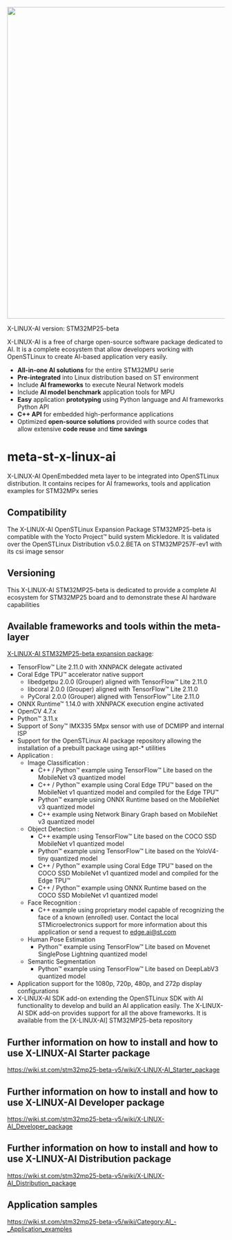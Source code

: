 <p align="center">
    <img width="720" src="https://raw.githubusercontent.com/STMicroelectronics/meta-st-stm32mpu-ai/master/x-linux-ai-logo.png">
</p>

X-LINUX-AI version: STM32MP25-beta

X-LINUX-AI is a free of charge open-source software package dedicated to AI.
It is a complete ecosystem that allow developers working with OpenSTLinux to create AI-based application very easily.
* **All-in-one AI solutions** for the entire STM32MPU serie
* **Pre-integrated** into Linux distribution based on ST environment
* Include **AI frameworks** to execute Neural Network models
* Include **AI model benchmark** application tools for MPU
* **Easy** application **prototyping** using Python language and AI frameworks Python API
* **C++ API** for embedded high-performance applications
* Optimized **open-source solutions** provided with source codes that allow extensive **code reuse** and **time savings**

# meta-st-x-linux-ai
X-LINUX-AI OpenEmbedded meta layer to be integrated into OpenSTLinux distribution.
It contains recipes for AI frameworks, tools and application examples for STM32MPx series

## Compatibility
The X-LINUX-AI OpenSTLinux Expansion Package STM32MP25-beta is compatible with the Yocto Project™ build system Mickledore.
It is validated over the OpenSTLinux Distribution v5.0.2.BETA on STM32MP257F-ev1 with its csi image sensor

## Versioning
This X-LINUX-AI STM32MP25-beta is dedicated to provide a complete AI ecosystem for STM32MP25 board and to demonstrate these AI hardware capabilities

## Available frameworks and tools within the meta-layer
[X-LINUX-AI STM32MP25-beta expansion package](https://wiki.st.com/stm32mp25-beta-v5/wiki/Category:X-LINUX-AI_expansion_package):
* TensorFlow™ Lite 2.11.0 with XNNPACK delegate activated
* Coral Edge TPU™ accelerator native support
  * libedgetpu 2.0.0 (Grouper) aligned with TensorFlow™ Lite 2.11.0
  * libcoral 2.0.0 (Grouper) aligned with TensorFlow™ Lite 2.11.0
  * PyCoral 2.0.0 (Grouper) aligned with TensorFlow™ Lite 2.11.0
* ONNX Runtime™  1.14.0 with XNNPACK execution engine activated
* OpenCV 4.7.x
* Python™ 3.11.x
* Support of Sony™ IMX335 5Mpx sensor with use of DCMIPP and internal ISP
* Support for the OpenSTLinux AI package repository allowing the installation of a prebuilt package using apt-* utilities
* Application  :
  * Image Classification :
      * C++ / Python™ example using TensorFlow™ Lite based on the MobileNet v3 quantized model
      * C++ / Python™ example using Coral Edge TPU™ based on the MobileNet v1 quantized model and compiled for the Edge TPU™
      * Python™ example using ONNX Runtime based on the MobileNet v3 quantized model
      * C++  example using Network Binary Graph based on MobileNet v3 quantized model
  * Object Detection :
    * C++ example using TensorFlow™ Lite based on the COCO SSD MobileNet v1 quantized model
    * Python™ example using TensorFlow™ Lite based on the YoloV4-tiny quantized model
    * C++ / Python™ example using Coral Edge TPU™ based on the COCO SSD MobileNet v1 quantized model and compiled for the Edge TPU™
    * C++ / Python™ example using ONNX Runtime based on the COCO SSD MobileNet v1 quantized model
  * Face Recognition :
    * C++ example using proprietary model capable of recognizing the face of a known (enrolled) user. Contact the local STMicroelectronics support for more information about this application or send a request to edge.ai@st.com
  * Human Pose Estimation
    * Python™ example using TensorFlow™ Lite based on Movenet SinglePose Lightning quantized model
  * Semantic Segmentation
    * Python™ example using TensorFlow™ Lite based on DeepLabV3 quantized model
* Application support for the 1080p, 720p, 480p, and 272p display configurations
* X-LINUX-AI SDK add-on extending the OpenSTLinux SDK with AI functionality to develop and build an AI application easily. The X-LINUX-AI SDK add-on provides support for all the above frameworks. It is available from the [X-LINUX-AI] STM32MP25-beta repository

## Further information on how to install and how to use X-LINUX-AI Starter package
<https://wiki.st.com/stm32mp25-beta-v5/wiki/X-LINUX-AI_Starter_package>

## Further information on how to install and how to use X-LINUX-AI Developer package
<https://wiki.st.com/stm32mp25-beta-v5/wiki/X-LINUX-AI_Developer_package>

## Further information on how to install and how to use X-LINUX-AI Distribution package
<https://wiki.st.com/stm32mp25-beta-v5/wiki/X-LINUX-AI_Distribution_package>

## Application samples
<https://wiki.st.com/stm32mp25-beta-v5/wiki/Category:AI_-_Application_examples>
